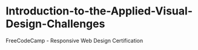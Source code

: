 # Introduction-to-the-Applied-Visual-Design-Challenges
FreeCodeCamp - Responsive Web Design Certification
